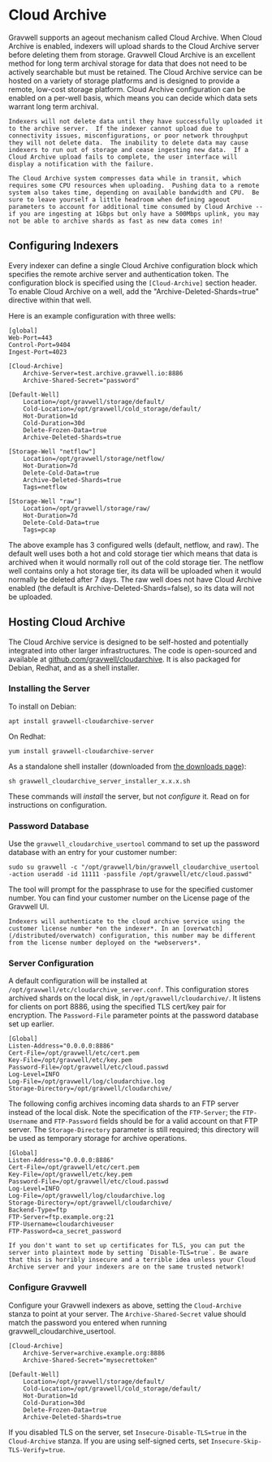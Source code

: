 # Cloud Archive

Gravwell supports an ageout mechanism called Cloud Archive.  When Cloud Archive is enabled, indexers will upload shards to the Cloud Archive server before deleting them from storage.  Gravwell Cloud Archive is an excellent method for long term archival storage for data that does not need to be actively searchable but must be retained.  The Cloud Archive service can be hosted on a variety of storage platforms and is designed to provide a remote, low-cost storage platform.  Cloud Archive configuration can be enabled on a per-well basis, which means you can decide which data sets warrant long term archival.

```{attention}
Indexers will not delete data until they have successfully uploaded it to the archive server.  If the indexer cannot upload due to connectivity issues, misconfigurations, or poor network throughput they will not delete data.  The inability to delete data may cause indexers to run out of storage and cease ingesting new data.  If a Cloud Archive upload fails to complete, the user interface will display a notification with the failure.
```

```{attention}
The Cloud Archive system compresses data while in transit, which requires some CPU resources when uploading.  Pushing data to a remote system also takes time, depending on available bandwidth and CPU.  Be sure to leave yourself a little headroom when defining ageout parameters to account for additional time consumed by Cloud Archive -- if you are ingesting at 1Gbps but only have a 500Mbps uplink, you may not be able to archive shards as fast as new data comes in!
```

## Configuring Indexers

Every indexer can define a single Cloud Archive configuration block which specifies the remote archive server and authentication token. The configuration block is specified using the `[Cloud-Archive]` section header.  To enable Cloud Archive on a well, add the "Archive-Deleted-Shards=true" directive within that well.

Here is an example configuration with three wells:

```
[global]
Web-Port=443
Control-Port=9404
Ingest-Port=4023

[Cloud-Archive]
	Archive-Server=test.archive.gravwell.io:8886
	Archive-Shared-Secret="password"

[Default-Well]
	Location=/opt/gravwell/storage/default/
	Cold-Location=/opt/gravwell/cold_storage/default/
	Hot-Duration=1d
	Cold-Duration=30d
	Delete-Frozen-Data=true
	Archive-Deleted-Shards=true

[Storage-Well "netflow"]
	Location=/opt/gravwell/storage/netflow/
	Hot-Duration=7d
	Delete-Cold-Data=true
	Archive-Deleted-Shards=true
	Tags=netflow

[Storage-Well "raw"]
	Location=/opt/gravwell/storage/raw/
	Hot-Duration=7d
	Delete-Cold-Data=true
	Tags=pcap
```

The above example has 3 configured wells (default, netflow, and raw).  The default well uses both a hot and cold storage tier which means that data is archived when it would normally roll out of the cold storage tier.  The netflow well contains only a hot storage tier, its data will be uploaded when it would normally be deleted after 7 days.  The raw well does not have Cloud Archive enabled (the default is Archive-Deleted-Shards=false), so its data will not be uploaded.

## Hosting Cloud Archive

The Cloud Archive service is designed to be self-hosted and potentially integrated into other larger infrastructures. The code is open-sourced and available at [github.com/gravwell/cloudarchive](https://github.com/gravwell/cloudarchive). It is also packaged for Debian, Redhat, and as a shell installer.

### Installing the Server
To install on Debian:

```
apt install gravwell-cloudarchive-server
```

On Redhat:

```
yum install gravwell-cloudarchive-server
```

As a standalone shell installer (downloaded from [the downloads page](/quickstart/downloads.md)):

```
sh gravwell_cloudarchive_server_installer_x.x.x.sh
```

These commands will *install* the server, but not *configure* it. Read on for instructions on configuration.

### Password Database

Use the `gravwell_cloudarchive_usertool` command to set up the password database with an entry for your customer number:

```
sudo su gravwell -c "/opt/gravwell/bin/gravwell_cloudarchive_usertool -action useradd -id 11111 -passfile /opt/gravwell/etc/cloud.passwd"
```

The tool will prompt for the passphrase to use for the specified customer number. You can find your customer number on the License page of the Gravwell UI.

```{note}
Indexers will authenticate to the cloud archive service using the customer license number *on the indexer*. In an [overwatch](/distributed/overwatch) configuration, this number may be different from the license number deployed on the *webservers*.
```

### Server Configuration

A default configuration will be installed at `/opt/gravwell/etc/cloudarchive_server.conf`. This configuration stores archived shards on the local disk, in `/opt/gravwell/cloudarchive/`. It listens for clients on port 8886, using the specified TLS cert/key pair for encryption. The `Password-File` parameter points at the password database set up earlier.

```
[Global]
Listen-Address="0.0.0.0:8886"
Cert-File=/opt/gravwell/etc/cert.pem
Key-File=/opt/gravwell/etc/key.pem
Password-File=/opt/gravwell/etc/cloud.passwd
Log-Level=INFO
Log-File=/opt/gravwell/log/cloudarchive.log
Storage-Directory=/opt/gravwell/cloudarchive/
```

The following config archives incoming data shards to an FTP server instead of the local disk. Note the specification of the `FTP-Server`; the `FTP-Username` and `FTP-Password` fields should be for a valid account on that FTP server. The `Storage-Directory` parameter is still required; this directory will be used as temporary storage for archive operations.

```
[Global]
Listen-Address="0.0.0.0:8886"
Cert-File=/opt/gravwell/etc/cert.pem
Key-File=/opt/gravwell/etc/key.pem
Password-File=/opt/gravwell/etc/cloud.passwd
Log-Level=INFO
Log-File=/opt/gravwell/log/cloudarchive.log
Storage-Directory=/opt/gravwell/cloudarchive/
Backend-Type=ftp
FTP-Server=ftp.example.org:21
FTP-Username=cloudarchiveuser
FTP-Password=ca_secret_password
```

```{note}
If you don't want to set up certificates for TLS, you can put the server into plaintext mode by setting `Disable-TLS=true`. Be aware that this is horribly insecure and a terrible idea unless your Cloud Archive server and your indexers are on the same trusted network!
```

### Configure Gravwell

Configure your Gravwell indexers as above, setting the `Cloud-Archive` stanza to point at your server. The `Archive-Shared-Secret` value should match the password you entered when running gravwell_cloudarchive_usertool.

```
[Cloud-Archive]
	Archive-Server=archive.example.org:8886
	Archive-Shared-Secret="mysecrettoken"

[Default-Well]
	Location=/opt/gravwell/storage/default/
	Cold-Location=/opt/gravwell/cold_storage/default/
	Hot-Duration=1d
	Cold-Duration=30d
	Delete-Frozen-Data=true
	Archive-Deleted-Shards=true
```

If you disabled TLS on the server, set `Insecure-Disable-TLS=true` in the `Cloud-Archive` stanza. If you are using self-signed certs, set `Insecure-Skip-TLS-Verify=true`.
